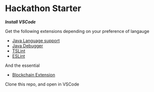 # Hackathon Starter

_**Install VSCode**_

Get the following extensions depending on your preference of langauge

- [Java Language support](https://marketplace.visualstudio.com/items?itemName=redhat.java)
- [Java Debugger](https://marketplace.visualstudio.com/items?itemName=vscjava.vscode-java-debug)
- [TSLint](https://marketplace.visualstudio.com/items?itemName=ms-vscode.vscode-typescript-tslint-plugin)
- [ESLint](https://marketplace.visualstudio.com/items?itemName=dbaeumer.vscode-eslint)

And the essential
- [Blockchain Extension](https://marketplace.visualstudio.com/items?itemName=IBMBlockchain.ibm-blockchain-platform)


Clone this repo, and open in VSCode



